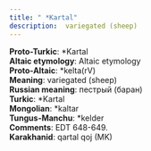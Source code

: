 ```yaml
---
title: " *Kartal"
description:  variegated (sheep)
---
```


<strong>Proto-Turkic</strong>:  *Kartal<br>
<strong>Altaic etymology</strong>:  Altaic etymology<br>
<strong> Proto-Altaic</strong>:  *kelta(rV)<br>
<strong>Meaning</strong>:  variegated (sheep)<br>
<strong>Russian meaning</strong>:  пестрый (баран)<br>
<strong>Turkic</strong>:  *Kartal<br>
<strong>Mongolian</strong>:  *kaltar<br>
<strong>Tungus-Manchu</strong>:  *kelder<br>
<strong>Comments</strong>:  EDT 648-649.<br>
<strong>Karakhanid</strong>:  qartal qoj (MK)<br>


